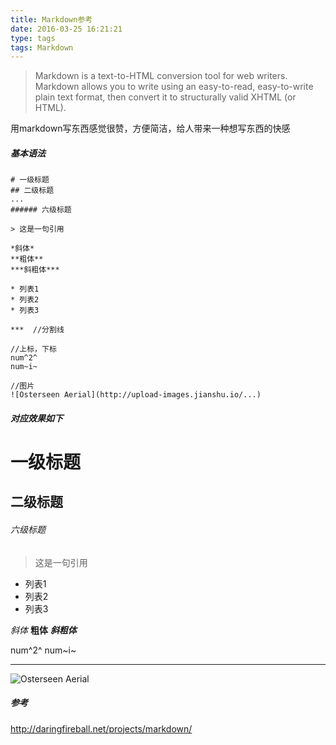 ```yaml
---
title: Markdown参考
date: 2016-03-25 16:21:21
type: tags
tags: Markdown
---
```


> Markdown is a text-to-HTML conversion tool for web writers. Markdown allows you to write using an easy-to-read, easy-to-write plain text format, then convert it to structurally valid XHTML (or HTML).

用markdown写东西感觉很赞，方便简洁，给人带来一种想写东西的快感

##### 基本语法

```
# 一级标题
## 二级标题
...
###### 六级标题

> 这是一句引用

*斜体*
**粗体**
***斜粗体***

* 列表1
* 列表2
* 列表3

***  //分割线

//上标，下标
num^2^
num~i~

//图片
![Osterseen Aerial](http://upload-images.jianshu.io/...)  
```
##### 对应效果如下

# 一级标题
## 二级标题
###### 六级标题

> 这是一句引用

* 列表1
* 列表2
* 列表3

*斜体*
**粗体**
***斜粗体***

num^2^
num~i~

***

![Osterseen Aerial](http://upload-images.jianshu.io/upload_images/1425939-886799a85be8112c.jpg?imageMogr2/auto-orient/strip%7CimageView2/2/w/1240)

##### 参考
http://daringfireball.net/projects/markdown/